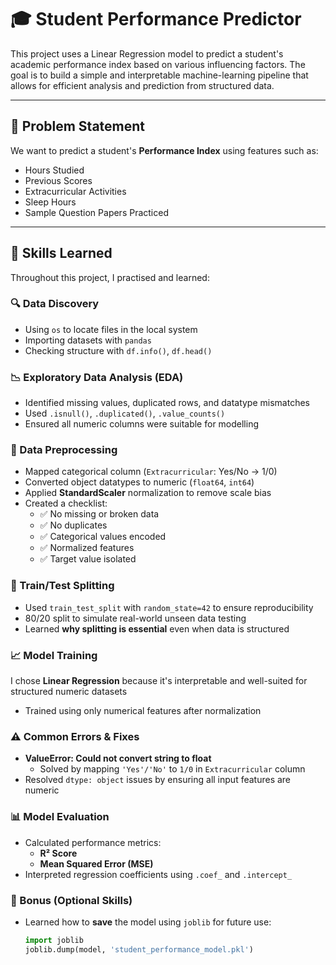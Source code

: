 # 🎓 Student Performance Predictor

This project uses a Linear Regression model to predict a student's academic performance index based on various influencing factors. The goal is to build a simple and interpretable machine-learning pipeline that allows for efficient analysis and prediction from structured data.

---

## 📌 Problem Statement

We want to predict a student's **Performance Index** using features such as:
- Hours Studied
- Previous Scores
- Extracurricular Activities
- Sleep Hours
- Sample Question Papers Practiced

---

## 🧠 Skills Learned

Throughout this project, I practised and learned:

### 🔍 Data Discovery
- Using `os` to locate files in the local system
- Importing datasets with `pandas`
- Checking structure with `df.info()`, `df.head()`

### 📉 Exploratory Data Analysis (EDA)
- Identified missing values, duplicated rows, and datatype mismatches
- Used `.isnull()`, `.duplicated()`, `.value_counts()`
- Ensured all numeric columns were suitable for modelling

### 🧼 Data Preprocessing
- Mapped categorical column (`Extracurricular`: Yes/No → 1/0)
- Converted object datatypes to numeric (`float64`, `int64`)
- Applied **StandardScaler** normalization to remove scale bias
- Created a checklist:
  - ✅ No missing or broken data
  - ✅ No duplicates
  - ✅ Categorical values encoded
  - ✅ Normalized features
  - ✅ Target value isolated

### 🧪 Train/Test Splitting
- Used `train_test_split` with `random_state=42` to ensure reproducibility
- 80/20 split to simulate real-world unseen data testing
- Learned **why splitting is essential** even when data is structured

### 📈 Model Training
I chose **Linear Regression** because it's interpretable and well-suited for structured numeric datasets
- Trained using only numerical features after normalization

### ⚠️ Common Errors & Fixes
- **ValueError: Could not convert string to float**
  - Solved by mapping `'Yes'/'No'` to `1/0` in `Extracurricular` column
- Resolved `dtype: object` issues by ensuring all input features are numeric

### 📊 Model Evaluation
- Calculated performance metrics:
  - **R² Score**
  - **Mean Squared Error (MSE)**
- Interpreted regression coefficients using `.coef_` and `.intercept_`

### 💾 Bonus (Optional Skills)
- Learned how to **save** the model using `joblib` for future use:
  ```python
  import joblib
  joblib.dump(model, 'student_performance_model.pkl')


  
